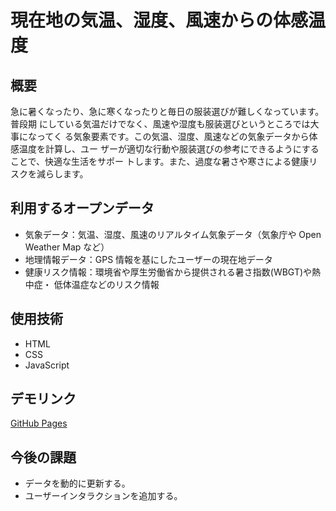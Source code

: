 # 現在地の気温、湿度、風速からの体感温度
## 概要
急に暑くなったり、急に寒くなったりと毎日の服装選びが難しくなっています。普段期
にしている気温だけでなく、風速や湿度も服装選びというところでは大事になってく
る気象要素です。この気温、湿度、風速などの気象データから体感温度を計算し、ユー
ザーが適切な行動や服装選びの参考にできるようにすることで、快適な生活をサポー
トします。また、過度な暑さや寒さによる健康リスクを減らします。

## 利用するオープンデータ
- 気象データ：気温、湿度、風速のリアルタイム気象データ（気象庁や Open Weather 
Map など）
- 地理情報データ：GPS 情報を基にしたユーザーの現在地データ
- 健康リスク情報：環境省や厚生労働省から提供される暑さ指数(WBGT)や熱中症・
低体温症などのリスク情報

## 使用技術
- HTML
- CSS
- JavaScript

## デモリンク
[GitHub Pages](https://<username>.github.io/<project-name>/)

## 今後の課題
- データを動的に更新する。
- ユーザーインタラクションを追加する。
